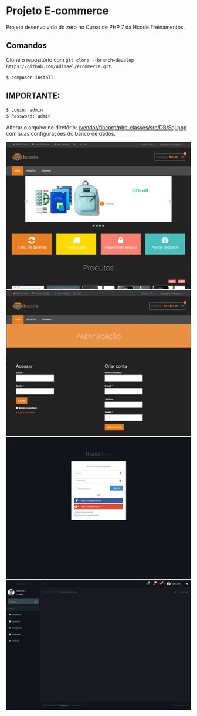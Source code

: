 # Projeto E-commerce

Projeto desenvolvido do zero no Curso de PHP 7 da Hcode Treinamentos.

## Comandos

Clone o repositório com `git clone --branch=develop https://github.com/adimael/ecommerce.git`.

```sh
$ composer install
```

## IMPORTANTE:

```sh
$ Login: admin
$ Password: admin
```

Alterar o arquivo no diretório: [/vendor/fincorp/php-classes/src/DB/Sql.php](https://github.com/adimael/ecommerce/blob/master/vendor/fincorp/php-classes/src/DB/Sql.php) com suas configurações do banco de dados.

![Screenshot](/Screenshot/Screenshot.PNG)
![Screenshot](/Screenshot/Screenshot2.PNG)
![Screenshot](/Screenshot/Screenshot3.PNG)
![Screenshot](/Screenshot/Screenshot4.PNG)